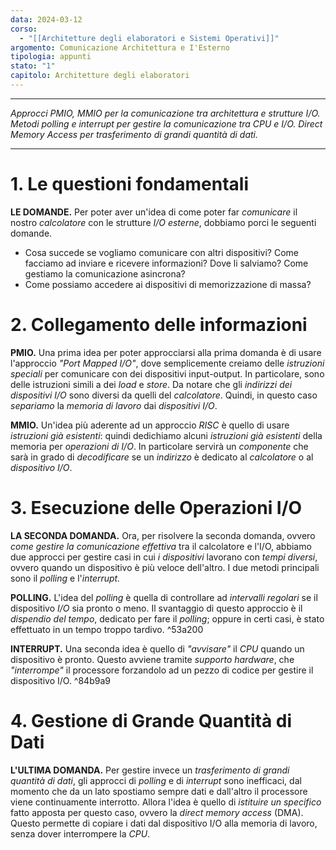 ```yaml
---
data: 2024-03-12
corso:
  - "[[Architetture degli elaboratori e Sistemi Operativi]]"
argomento: Comunicazione Architettura e I'Esterno
tipologia: appunti
stato: "1"
capitolo: Architetture degli elaboratori
---
```

- - -
*Approcci PMIO, MMIO per la comunicazione tra architettura e strutture I/O. Metodi polling e interrupt per gestire la comunicazione tra CPU e I/O. Direct Memory Access per trasferimento di grandi quantità di dati.*
- - -
# 1. Le questioni fondamentali
**LE DOMANDE.** Per poter aver un'idea di come poter far *comunicare* il nostro *calcolatore* con le strutture *I/O esterne*, dobbiamo porci le seguenti domande.
- Cosa succede se vogliamo comunicare con altri dispositivi? Come facciamo ad inviare e ricevere informazioni? Dove li salviamo? Come gestiamo la comunicazione asincrona?
- Come possiamo accedere ai dispositivi di memorizzazione di massa?
# 2. Collegamento delle informazioni
**PMIO.** Una prima idea per poter approcciarsi alla prima domanda è di usare l'approccio *"Port Mapped I/O"*, dove semplicemente creiamo delle *istruzioni speciali* per comunicare con dei dispositivi input-output. In particolare, sono delle istruzioni simili a dei *load* e *store*. Da notare che gli *indirizzi dei dispositivi I/O* sono diversi da quelli del *calcolatore*.
Quindi, in questo caso *separiamo* la *memoria di lavoro* dai *dispositivi I/O*.

**MMIO.** Un'idea più aderente ad un approccio *RISC* è quello di usare *istruzioni già esistenti*: quindi dedichiamo alcuni *istruzioni già esistenti* della memoria per *operazioni di I/O*. In particolare servirà un *componente* che sarà in grado di *decodificare* se un *indirizzo* è dedicato al *calcolatore* o al *dispositivo I/O*.

# 3. Esecuzione delle Operazioni I/O
**LA SECONDA DOMANDA.** Ora, per risolvere la seconda domanda, ovvero *come gestire la comunicazione effettiva* tra il calcolatore e l'I/O, abbiamo due approcci per gestire casi in cui *i dispositivi* lavorano con *tempi diversi*, ovvero quando un dispositivo è più veloce dell'altro. 
I due metodi principali sono il *polling* e l'*interrupt.* 

**POLLING.** L'idea del *polling* è quella di controllare ad *intervalli regolari* se il dispositivo *I/O* sia pronto o meno. Il svantaggio di questo approccio è il *dispendio del tempo*, dedicato per fare il *polling*; oppure in certi casi, è stato effettuato in un tempo troppo tardivo. ^53a200

**INTERRUPT.** Una seconda idea è quello di *"avvisare"* il *CPU* quando un dispositivo è pronto. Questo avviene tramite *supporto hardware*, che *"interrompe"* il processore forzandolo ad un pezzo di codice per gestire il dispositivo I/O. ^84b9a9

# 4. Gestione di Grande Quantità di Dati
**L'ULTIMA DOMANDA.** Per gestire invece un *trasferimento di grandi quantità di dati*, gli approcci di *polling* e di *interrupt* sono inefficaci, dal momento che da un lato spostiamo sempre dati e dall'altro il processore viene continuamente interrotto. Allora l'idea è quello di *istituire un specifico* fatto apposta per questo caso, ovvero la *direct memory access* (DMA). Questo permette di copiare i dati dal dispositivo I/O alla memoria di lavoro, senza dover interrompere la *CPU*.